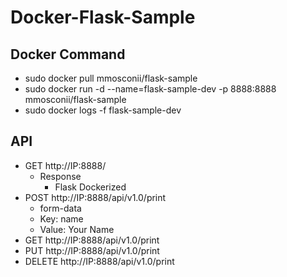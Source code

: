 # Docker-Flask-Sample

## Docker Command

* sudo docker pull mmosconii/flask-sample
* sudo docker run -d --name=flask-sample-dev -p 8888:8888 mmosconii/flask-sample
* sudo docker logs -f flask-sample-dev

## API

* GET http://IP:8888/
  * Response
    * Flask Dockerized
* POST http://IP:8888/api/v1.0/print
  * form-data
  * Key: name
  * Value: Your Name
* GET http://IP:8888/api/v1.0/print
* PUT http://IP:8888/api/v1.0/print
* DELETE http://IP:8888/api/v1.0/print
